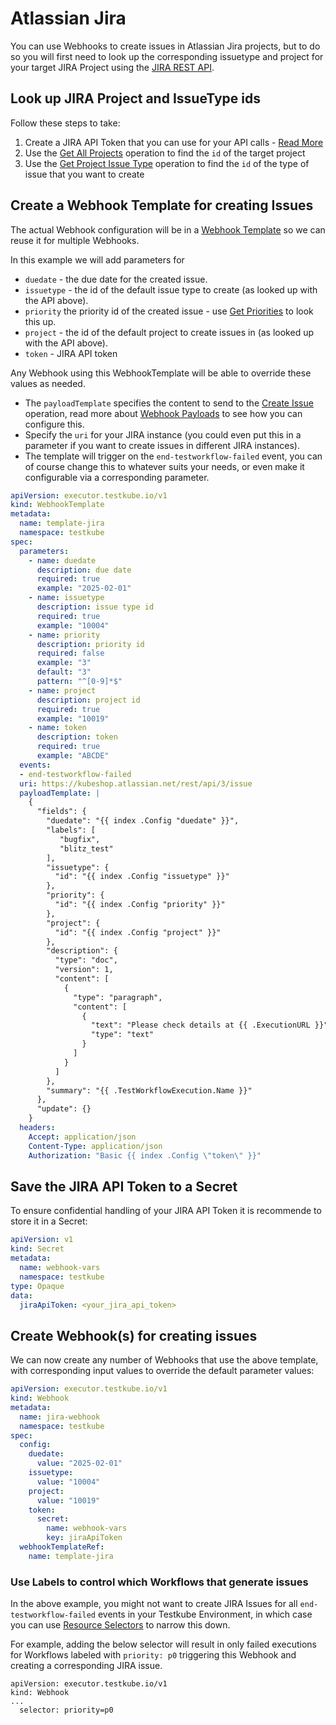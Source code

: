 # Atlassian Jira

You can use Webhooks to create issues in Atlassian Jira projects, but to do so you will first need to look up
the corresponding issuetype and project for your target JIRA Project using the [JIRA REST API](https://developer.atlassian.com/cloud/jira/platform/rest/v3/).

## Look up JIRA Project and IssueType ids

Follow these steps to take:

1. Create a JIRA API Token that you can use for your API calls - [Read More](https://support.atlassian.com/atlassian-account/docs/manage-api-tokens-for-your-atlassian-account/)
2. Use the [Get All Projects](https://developer.atlassian.com/cloud/jira/platform/rest/v3/api-group-projects/#api-rest-api-3-project-get) operation to find the `id` of the target project
3. Use the [Get Project Issue Type](https://developer.atlassian.com/cloud/jira/platform/rest/v3/api-group-projects/#api-rest-api-3-project-projectid-hierarchy-get) operation to find the
   `id` of the type of issue that you want to create

## Create a Webhook Template for creating Issues 

The actual Webhook configuration will be in a [Webhook Template](/articles/webhooks#webhook-templates) so we can reuse it for multiple Webhooks. 

In this example we will add parameters for

- `duedate` - the due date for the created issue.
- `issuetype` - the id of the default issue type to create (as looked up with the API above).
- `priority` the priority id of the created issue - use [Get Priorities](https://developer.atlassian.com/cloud/jira/platform/rest/v3/api-group-issue-priorities/#api-rest-api-3-priority-get) to look this up.
- `project` - the id of the default project to create issues in (as looked up with the API above).
- `token` - JIRA API token

Any Webhook using this WebhookTemplate will be able to override these values as needed.

- The `payloadTemplate` specifies the content to send to the [Create Issue](https://developer.atlassian.com/cloud/jira/platform/rest/v3/api-group-issues/#api-rest-api-3-issue-post) operation, 
  read more about [Webhook Payloads](/articles/webhooks#webhook-payload) to see how you can configure this.
- Specify the `uri` for your JIRA instance (you could even put this in a parameter if you want to create issues in different JIRA instances).
- The template will trigger on the `end-testworkflow-failed` event, you can of course change this to whatever suits your needs, or even make it configurable via a corresponding parameter.

```yaml
apiVersion: executor.testkube.io/v1
kind: WebhookTemplate
metadata:
  name: template-jira
  namespace: testkube
spec:
  parameters:
    - name: duedate
      description: due date
      required: true
      example: "2025-02-01"
    - name: issuetype
      description: issue type id
      required: true
      example: "10004"
    - name: priority
      description: priority id
      required: false
      example: "3"
      default: "3"
      pattern: "^[0-9]*$"
    - name: project
      description: project id
      required: true
      example: "10019"
    - name: token
      description: token
      required: true
      example: "ABCDE"
  events:
  - end-testworkflow-failed
  uri: https://kubeshop.atlassian.net/rest/api/3/issue
  payloadTemplate: |
    {
      "fields": {
        "duedate": "{{ index .Config "duedate" }}",
        "labels": [
           "bugfix",
           "blitz_test"
        ],
        "issuetype": {
          "id": "{{ index .Config "issuetype" }}"
        },
        "priority": {
          "id": "{{ index .Config "priority" }}"
        },
        "project": {
          "id": "{{ index .Config "project" }}"
        },
        "description": {
          "type": "doc",
          "version": 1,
          "content": [
            {
              "type": "paragraph",
              "content": [
                {
                  "text": "Please check details at {{ .ExecutionURL }}",
                  "type": "text"
                }
              ]
            }
          ]
        },
        "summary": "{{ .TestWorkflowExecution.Name }}"
      },
      "update": {}
    }
  headers:
    Accept: application/json
    Content-Type: application/json
    Authorization: "Basic {{ index .Config \"token\" }}"
```

## Save the JIRA API Token to a Secret

To ensure confidential handling of your JIRA API Token it is recommende to store it in a Secret:

```yaml
apiVersion: v1
kind: Secret
metadata:
  name: webhook-vars
  namespace: testkube
type: Opaque
data:
  jiraApiToken: <your_jira_api_token>
```

## Create Webhook(s) for creating issues

We can now create any number of Webhooks that use the above template, with corresponding input values to override the default parameter values:

```yaml
apiVersion: executor.testkube.io/v1
kind: Webhook
metadata:
  name: jira-webhook
  namespace: testkube
spec:
  config:
    duedate:
      value: "2025-02-01"
    issuetype:
      value: "10004"
    project:
      value: "10019"
    token:
      secret:
        name: webhook-vars
        key: jiraApiToken
  webhookTemplateRef:
    name: template-jira
```

### Use Labels to control which Workflows that generate issues

In the above example, you might not want to create JIRA Issues for all `end-testworkflow-failed` events in your Testkube Environment, in
which case you can use [Resource Selectors](/articles/webhooks#resource-selector-labels) to narrow this down.

For example, adding the below selector will result in only failed executions for Workflows labeled with `priority: p0` triggering this Webhook and 
creating a corresponding JIRA issue.

```
apiVersion: executor.testkube.io/v1
kind: Webhook
...
  selector: priority=p0
```
